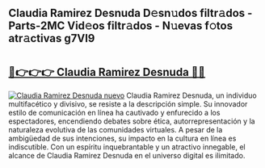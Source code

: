 ## Claudia Ramirez Desnuda D𝚎sn𝚞dos filtr𝚊dos - Parts-2MC Vid𝚎os filtr𝚊dos - N𝚞evas f𝚘tos atr𝚊ctivas g7VI9

# <h2><a href="http://mb37xg.tromn.icu/?c=Claudia+Ramirez+Desnuda">🔗👉👉👉 Claudia Ramirez Desnuda 🔗🔗</a></h2>

[![Claudia Ramirez Desnuda nuevo](https://i.imgur.com/pEAQMta.gif)](http://mb37xg.tromn.icu/?c=Claudia+Ramirez+Desnuda)
Claudia Ramirez Desnuda, un individuo multifacético y divisivo, se resiste a la descripción simple. Su innovador estilo de comunicación en línea ha cautivado y enfurecido a los espectadores, encendiendo debates sobre ética, autorrepresentación y la naturaleza evolutiva de las comunidades virtuales. A pesar de la ambigüedad de sus intenciones, su impacto en la cultura en línea es indiscutible. Con un espíritu inquebrantable y un atractivo innegable, el alcance de Claudia Ramirez Desnuda en el universo digital es ilimitado.
